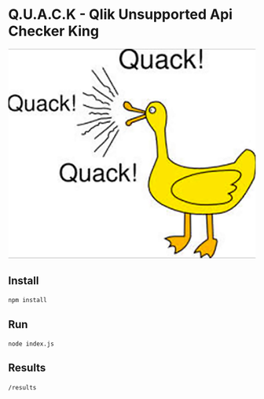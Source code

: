 # Q.U.A.C.K - Qlik Unsupported Api Checker King

![quack](quack.png)

## Install

```npm install```

## Run

```node index.js```

## Results

```/results```